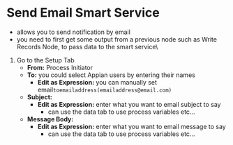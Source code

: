 # Send Email Smart Service
- allows you to send  notification by email
- you need to first get some output from a previous node such as Write Records Node, to pass data to the smart service\
1. Go to the Setup Tab
    - **From:** Process Initiator
    - **To:** you could select Appian users by entering their names 
        - **Edit as Expression:** you can manually set email`toemailaddress(emailaddress@email.com)`
    - **Subject:**
        - **Edit as Expression:** enter what you want to email subject to say
            - can use the data tab to use process variables etc...
    - **Message Body:**
         - **Edit as Expression:** enter what you want to email message to say
            - can use the data tab to use process variables etc...